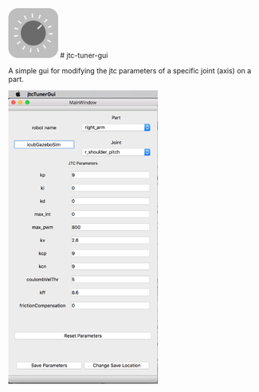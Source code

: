 <img src="./images/app_icon.png" alt="jtc-tuner-gui" width="100">
# jtc-tuner-gui

A simple gui for modifying the jtc parameters of a specific joint (axis) on a part. 

<img src="./readme-pic.png" alt="screenshot" width="300">
